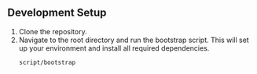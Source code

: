 ## Development Setup

1. Clone the repository.
2. Navigate to the root directory and run the bootstrap script. This will set up your environment and install all required dependencies. 
    ```{bash}
    script/bootstrap
    ```